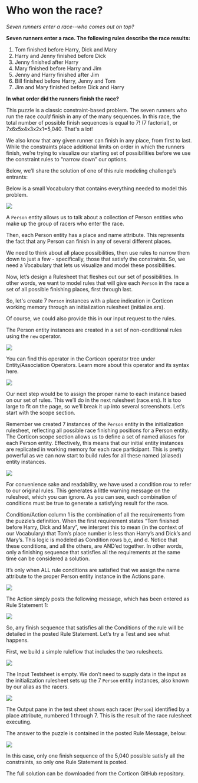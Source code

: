# Who won the race?

_Seven runners enter a race--who comes out on top?_

**Seven runners enter a race. The following rules describe the race results:**

1. Tom finished before Harry, Dick and Mary
2. Harry and Jenny finished before Dick
3. Jenny finished after Harry
4. Mary finished before Harry and Jim
5. Jenny and Harry finished after Jim
6. Bill finished before Harry, Jenny and Tom
7. Jim and Mary finished before Dick and Harry

**In what order did the runners finish the race?**

This puzzle is a classic constraint-based problem. The seven runners who run the race _could_ finish in any of the many sequences. In this race, the total number of possible finish sequences is equal to 7! (7 factorial), or 7x6x5x4x3x2x1=5,040. That's a lot!

We also know that any given runner can finish in any place, from first to last. While the
constraints place additional limits on order in which the runners finish, we’re trying to visualize
our starting set of possibilities before we use the constraint rules to “narrow down” our
options.

Below, we’ll share the solution of one of this rule modeling challenge’s entrants:

Below is a small Vocabulary that contains everything needed to model this problem.

![](Images/Who-Won-The-Race_vocab.png)

A `Person` entity allows us to talk about a collection of Person entities who make up the group
of racers who enter the race.

Then, each Person entity has a place and name attribute. This represents the fact that any Person
can finish in any of several different places.


We need to think about all place possibilities, then use rules to narrow them down to just a few -
specifically, those that satisfy the constraints. So, we need a Vocabulary that lets us visualize
and model these possibilities.

Now, let’s design a Rulesheet that fleshes out our set of possibilities. In other words, we want
to model rules that will give each `Person` in the race a set of all possible finishing places, first
through last.

So, let's create 7 `Person` instances with a place indication in Corticon working memory through
an initialization rulesheet (initialize.ers).

Of course, we could also provide this in our input request to the rules.

The Person entity instances are created in a set of non-conditional rules using the `new` operator.

![](Images/Who-Won-The-Raceactions.png)

You can find this operator in the Corticon operator tree under Entity/Association Operators.
Learn more about this operator and its syntax here.

![](Images/Who-Won-The-Race_rule%20operators.png)


Our next step would be to assign the proper name to each instance based on our set of rules.
This we’ll do in the next rulesheet (race.ers). It is too large to fit on the page, so we’ll break it up
into several screenshots. Let’s start with the scope section.


Remember we created 7 instances of the `Person` entity  in the initialization rulesheet, reflecting all
possible race finishing positions for a Person entity. The Corticon scope section allows us to
define a set of named aliases for each Person entity. Effectively, this means that our initial entity
instances are replicated in working memory for each race participant. This is pretty powerful as
we can now start to build rules for all these named (aliased) entity instances.

![](Images/Who-Won-The-Race_aliases.png)

For convenience sake and readability, we have used a condition row to refer to our original
rules. This generates a little warning message on the rulesheet, which you can ignore. As you
can see, each combination of conditions must be true to generate a satisfying result for the
race.

Condition/Action column 1 is the combination of all the requirements from the puzzle’s
definition. When the first requirement states “Tom finished before Harry, Dick and Mary”, we
interpret this to mean (in the context of our Vocabulary) that Tom’s place number is less than
Harry’s and Dick’s and Mary’s. This logic is modeled as Condition rows b,c, and d. Notice that these
conditions, and all the others, are AND’ed together. In other words, only a finishing sequence
that satisfies all the requirements at the same time can be considered a solution.

It’s only when ALL rule conditions are satisfied that we assign the name attribute to the proper
Person entity instance in the Actions pane.

![](Images/Who-Won-The-Race_rs.png)

The Action simply posts the following message, which has been entered as Rule Statement 1:

![](Images/Who-Won-The-Racestatements.png)

So, any finish sequence that satisfies all the Conditions of the rule will be detailed in the posted
Rule Statement. Let’s try a Test and see what happens.

First, we build a simple ruleflow that includes the two rulesheets.

![](Images/Who-Won-The-Race_rf.png)

The Input Testsheet is empty. We don’t need to supply data in the input as the initialization
rulesheet sets up the 7 `Person` entity instances, also known by our alias as the racers.

![](Images/Who-Won-The-Racetest.png)

The Output pane in the test sheet shows each racer (`Person`) identified by a place attribute,
numbered 1 through 7. This is the result of the race rulesheet executing.

The answer to the puzzle is contained in the posted Rule Message, below:

![](<Images/Who-Won-The-Racetest message.png>)

In this case, only one finish sequence of the 5,040 possible satisfy all the constraints, so only one Rule Statement is posted.

The full solution can be downloaded from the Corticon GitHub repository.


